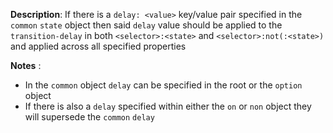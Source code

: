 __Description__: If there is a `delay: <value>` key/value pair specified in the `common` `state` object then said `delay` value should be applied to the `transition-delay` in both `<selector>:<state>` and `<selector>:not(:<state>)` and applied across all specified properties

__Notes__
:
+ In the `common` object `delay` can be specified in the root or the `option` object
+ If there is also a `delay` specified within either the `on` or `non` object they will supersede the `common` `delay`